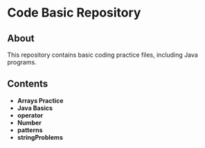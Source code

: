 # Code Basic Repository

## About
This repository contains basic coding practice files, including Java programs.

## Contents
- **Arrays Practice**
- **Java Basics**
- **operator**
- **Number**
- **patterns**
- **stringProblems**


